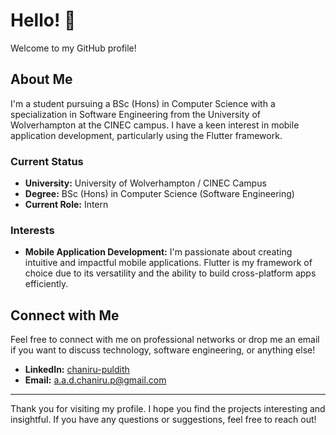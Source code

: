 # Hello! 👋

Welcome to my GitHub profile!

## About Me

I'm a student pursuing a BSc (Hons) in Computer Science with a specialization in Software Engineering from the University of Wolverhampton at the CINEC campus. I have a keen interest in mobile application development, particularly using the Flutter framework.

### Current Status

- **University:** University of Wolverhampton / CINEC Campus
- **Degree:** BSc (Hons) in Computer Science (Software Engineering)
- **Current Role:** Intern

### Interests

- **Mobile Application Development:** I'm passionate about creating intuitive and impactful mobile applications. Flutter is my framework of choice due to its versatility and the ability to build cross-platform apps efficiently.

## Connect with Me

Feel free to connect with me on professional networks or drop me an email if you want to discuss technology, software engineering, or anything else!

- **LinkedIn:** [chaniru-puldith](https://www.linkedin.com/in/chaniru-puldith-a59737237/)
- **Email:** [a.a.d.chaniru.p@gmail.com](a.a.d.chaniru.p@gmail.com)

---

Thank you for visiting my profile. I hope you find the projects interesting and insightful. If you have any questions or suggestions, feel free to reach out!


